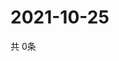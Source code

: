 # 2021-10-25
  共 0条

  <!-- BEGIN -->
  <!-- 最后更新时间Mon Oct 25 2021 14:03:21 GMT+0000 (Coordinated Universal Time) -->
  
  <!-- END -->
  
  